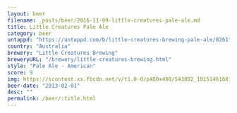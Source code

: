 ```yaml
---
layout: beer
filename: _posts/beer/2016-11-09-little-creatures-pale-ale.md
title: Little Creatures Pale Ale
category: beer
untappd: "https://untappd.com/b/little-creatures-brewing-pale-ale/8261"
country: "Australia"
brewery: "Little Creatures Brewing"
breweryURL: "/brewery/little-creatures-brewing.html"
style: "Pale Ale - American"
score: 9
img: https://scontent.xx.fbcdn.net/v/t1.0-0/p480x480/543882_10151461681178745_1285845134_n.jpg?oh=e5f7957137bc5de698c5e88e17b0e4aa&oe=593053E5
beer-date: "2013-02-01"
desc: ""
permalink: /beer/:title.html
---
```

